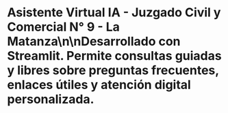 # Asistente Virtual IA - Juzgado Civil y Comercial N° 9 - La Matanza\n\nDesarrollado con Streamlit. Permite consultas guiadas y libres sobre preguntas frecuentes, enlaces útiles y atención digital personalizada.